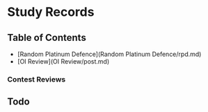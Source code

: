 # Study Records

## Table of Contents

- [Random Platinum Defence](Random Platinum Defence/rpd.md)
- [OI Review](OI Review/post.md)

### Contest Reviews

## Todo

